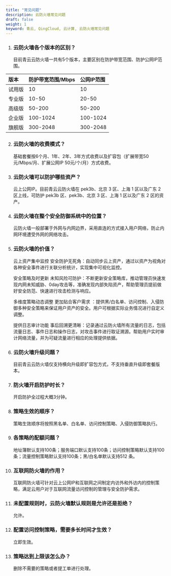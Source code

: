 ```yaml
---
title: "常见问题"
description: 云防火墙常见问题
draft: false
weight: 1
keyword: 青云, QingCloud, 云计算, 云防火墙常见问题
---
```


1. ### 云防火墙各个版本的区别？

   目前青云云防火墙一共有5个版本，主要区别在防护带宽范围、防护公网IP范围。

| 版本   | 防护带宽范围/Mbps | 公网IP范围 |
| :----- | :---------------- | :--------- |
| 试用版 | 10                | 10         |
| 专业版 | 10-50             | 20-50      |
| 高级版 | 50-200            | 50-200     |
| 企业版 | 100-1024          | 100-1024   |
| 旗舰版 | 300-2048          | 300-2048   |

2. ### 云防火墙的收费模式？

   基础套餐按6个月、1年、2年、3年方式收费以及扩容包（扩展带宽50元/Mbps/月、扩展公网IP 50元/个/月）方式收费。

3. ### 云防火墙可以防护哪些资产？

   云上公网IP。目前青云云防火墙在 pek3b、北京 3 区、上海 1 区以及广东 2 区上线，可防护 pek3b 区、pek3b、北京 3 区、上海 1 区以及广东 2 区的资产。

4. ### 云防火墙在整个安全防御系统中的位置？

   云防火墙一般部署于外网与内网边界，采用直连的方式接入用户网络，防止内网环境遭受外网的网络攻击。

5. ### 云防火墙的价值？

   云上资产集中监控 安全防护无死角：自动同步云上资产，通过以资产为视角对各种安全事件进行关联分析统计，实现集中可视化监控。 

   安全策略及时更新 未知风险可防护：不断更新安全策略库，推动管理员快速发现内网未知威胁、0day攻击等，准确发现内部失陷资产，帮助管理员提前做好安全防范、快速进行攻击检测与响应。 

   多维度策略动态调整 更加贴合客户需求 ：提供黑/白名单、访问控制、入侵防御多种安全策略来保证用户资产的安全。用户可根据实际业务情况进行自定义调整。 

   提供日志审计功能 事后回溯更清晰：记录通过云防火墙所有流量的日志，包括流量日志、事件日志和操作日志，对攻击事件进行取证溯源。帮助用户实时审计网络流量，并为可疑流量进行相应的处理提供依据。

6. ### 云防火墙升级问题？

   目前青云云防火墙仅支持横向升级即扩容包方式，不支持垂直升级即套餐版本。

7. ### 防火墙开启防护时长？

   开启防护全过程大概3分钟。

8. ### 策略生效的顺序？

   策略生效顺序将按照黑名单、白名单、访问控制策略、入侵防御策略执行。

9. ### 各策略的配额问题？

   地址簿默认支持100条；服务端口默认支持100条；访问控制策略默认支持100条；流量控制策略默认支持100条；黑/白名单默认支持512 条。
   
10. ### 互联网防火墙的作用？

    互联网防火墙可针对云上公网IP和互联网之间制定内访外和外访内的控制策略，满足云用户对于互联网流量访问控制的管理与安全防护需求。

11. ### 未配置规则时，云防火墙默认规则是允许还是拒绝？

    允许。

12. ### 配置访问控制策略，需要多长时间才生效？

    立即生效。

13. ### 策略达到上限该怎么办？

    删除不需要的策略或者提工单进行处理。
